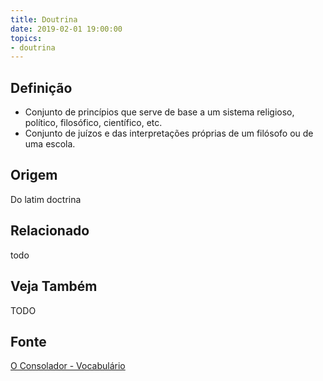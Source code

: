 ```yaml
---
title: Doutrina
date: 2019-02-01 19:00:00
topics:
- doutrina
---
```


## Definição
* Conjunto de princípios que serve de base a um sistema religioso, político,
  filosófico, científico, etc.
* Conjunto de juízos e das interpretações próprias de um filósofo ou de uma escola.

## Origem
Do latim doctrina

## Relacionado
todo

## Veja Também
TODO

## Fonte
[O Consolador - Vocabulário](http://www.oconsolador.com.br/linkfixo/vocabulario/principal.html)


